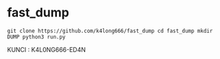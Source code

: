 # fast_dump

``git clone https://github.com/k4long666/fast_dump
cd fast_dump
mkdir DUMP
python3 run.py``

KUNCI : K4L0NG666-ED4N
